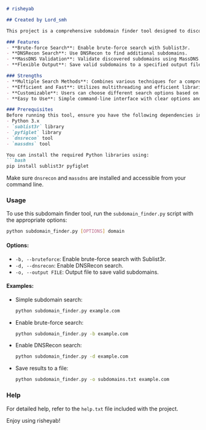 
```markdown
# risheyab

## Created by Lord_smh

This project is a comprehensive subdomain finder tool designed to discover subdomains of a given domain using multiple methods. The tool leverages several powerful libraries and techniques to ensure a thorough search and validation of subdomains.

### Features
- **Brute-force Search**: Enable brute-force search with Sublist3r.
- **DNSRecon Search**: Use DNSRecon to find additional subdomains.
- **MassDNS Validation**: Validate discovered subdomains using MassDNS.
- **Flexible Output**: Save valid subdomains to a specified output file or print them directly to the console.

### Strengths
- **Multiple Search Methods**: Combines various techniques for a comprehensive search.
- **Efficient and Fast**: Utilizes multithreading and efficient libraries to ensure quick results.
- **Customizable**: Users can choose different search options based on their needs.
- **Easy to Use**: Simple command-line interface with clear options and help documentation.

### Prerequisites
Before running this tool, ensure you have the following dependencies installed:
- Python 3.x
- `sublist3r` library
- `pyfiglet` library
- `dnsrecon` tool
- `massdns` tool

You can install the required Python libraries using:
```bash
pip install sublist3r pyfiglet
```
Make sure `dnsrecon` and `massdns` are installed and accessible from your command line.

### Usage
To use this subdomain finder tool, run the `subdomain_finder.py` script with the appropriate options:

```bash
python subdomain_finder.py [OPTIONS] domain
```

#### Options:
- `-b, --bruteforce`: Enable brute-force search with Sublist3r.
- `-d, --dnsrecon`: Enable DNSRecon search.
- `-o, --output FILE`: Output file to save valid subdomains.

#### Examples:
- Simple subdomain search:
  ```bash
  python subdomain_finder.py example.com
  ```

- Enable brute-force search:
  ```bash
  python subdomain_finder.py -b example.com
  ```

- Enable DNSRecon search:
  ```bash
  python subdomain_finder.py -d example.com
  ```

- Save results to a file:
  ```bash
  python subdomain_finder.py -o subdomains.txt example.com
  ```

### Help
For detailed help, refer to the `help.txt` file included with the project.

Enjoy using risheyab!
```
